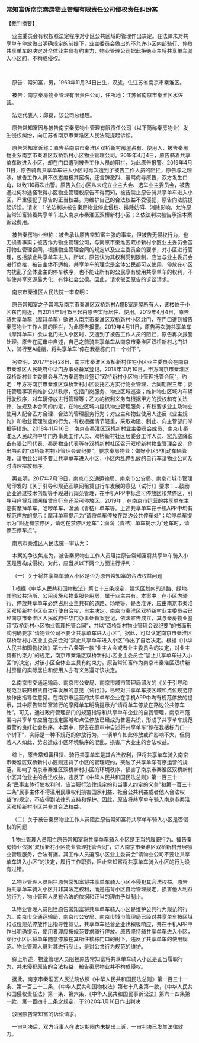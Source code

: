 ### 常知富诉南京秦房物业管理有限责任公司侵权责任纠纷案 
【裁判摘要】

    业主委员会有权按照法定程序对小区公共区域的管理作出决定。在法律未对共享单车停放做出明确规定的前提下，业主委员会做出的不允许小区内部骑行、停放共享单车的决定对全体业主具有约束力，物业管理公司据此拒绝业主将共享单车骑入小区的，不构成侵权。

   

    原告：常知富，男，1963年11月24日出生，汉族，住江苏省南京市秦淮区。

    被告：南京秦房物业管理有限责任公司，住所地：江苏省南京市秦淮区水佐营。

    法定代表人：邱磊，该公司总经理。

    原告常知富因与被告南京秦房物业管理有限责任公司（以下简称秦房物业）发生侵权纠纷，向江苏省南京市秦淮区人民法院提起诉讼。

    原告常知富诉称：原告系南京市秦淮区双桥新村房屋占有、使用人，被告秦房物业系南京市秦淮区双桥新村小区物业管理公司。2019年4月4日，原告骑着共享单车欲进入小区，却在门口遭到被告工作人员的阻拦，为此原告报警。2019年4月11日，原告骑着共享单车进入小区时再次遭到了被告工作人员的阻拦，原告与之理涉，被告工作人员不仅态度极其蛮横，还言辞激烈、谩骂侮辱原告，双方发生口角，以致110再次出警。原告入住小区从未成立业主大会、选举业主委员会，被告通过何种途径取得小区物业管理权原告不得而知，被告禁止原告骑共享单车进入小区，严重侵犯了原告的正当权益。为维护自己的合法权益不受侵犯，原告向法院提起诉讼。请求：1.依法判决被告秦房物业停止侵权、排除妨碍、消除影响，允许原告常知富骑着共享单车进入南京市秦淮区双桥新村小区；2.依法判决被告承担本案诉讼费用。

    被告秦房物业辩称：被告承认原告常知富主张的事实，但被告无侵权行为，也无损害事实；被告作为物业管理公司，与南京市秦淮区双桥新村小区业主委员会签订物业管理合同，根据物业管理合同的规定以及业主委员会的要求，对小区进行管理，包括禁止共享单车进入。所以，原告认为其权利受到限制，应当与业主委员会进行商榷，被告主体不适格。共享单车的理念是全体公民都可以使用，停放在小区内扰乱了全体业主的停车秩序，也不能让所有的公民享有使用共享单车的权利，不能使共享资源最大化，有悖社会公德。因此，请求驳回原告的诉讼请求。

    南京市秦淮区人民法院一审查明：

    原告常知富之子常鸿系南京市秦淮区双桥新村A幢B室房屋所有人，该楼位于小区东门附近，自2014年1月15日起由原告实际居住、使用。2019年4月4日，原告骑共享单车（摩拜单车）欲进入南京市秦淮区双桥新村小区北门，在门口遭到被告秦房物业工作人员的阻拦，为此原告报警。2019年4月11日，原告再次骑共享单车（摩拜单车）欲从北门进入小区时，又遭到了被告工作人员的阻拦，原告再次报警处理。原告在庭审中自述，自己之前骑共享单车从南京市秦淮区双桥新村北门进入，骑行至A幢楼，将共享单车“停在我楼栋门口一个树下”。

    另查明，2017年8月28日，南京市秦淮区双桥新村住宅小区业主委员会在南京市秦淮区人民政府中华门办事处备案登记。2018年10月10日，甲方南京市秦淮区双桥新村业主委员会与乙方秦房物业签订“双桥新村小区物业管理托管合同”，约定：甲方将南京市秦淮区双桥新村小区委托乙方实行物业管理，合同期限三年；委托管理事项有维护公共秩序，包括门岗服务、物业区域巡查；维护物业区域内车辆行驶秩序，对车辆停放进行管理等；乙方的权利义务有根据甲方的授权和有关法律、法规及本合同的约定，在物业区域内提供物业管理服务；有权要求业主及物业使用人配合乙方合理、合法的管理服务行为；对业主和物业使用人违反《业主规约》和物业管理制度的行为，有权根据情节轻重，采取劝阻、制止、向主管部门举报等措施。2018年11月16日，南京市秦淮区双桥新村业主委员会成员、南京市秦淮区人民政府中华门办事处工作人员、双桥新村社区居委会工作人员、宏光空降装备有限公司代表、秦房物业代表等在双桥新村社区召开双桥新村物业管理会议，作出书面的“双桥新村物业管理会议纪要”，要求秦房物业：做好小区非机动车辆管理，请物业公司不要让共享单车进入小区，小区内乱停乱放的自行车请物业公司及时清理摆放有序。

    再查明，2017年7月19日，南京市交通运输局、南京市公安局、南京市城市管理局印发的《关于引导和规范互联网租赁自行车发展的意见（试行）》要求：…鼓励企业通过技术创新等手段进行规范管理，在手机APP中标注可停放区和禁停区，引导用户将互联网租赁自行车还至可停放区。2019年，在南京市运营的共享单车主要有摩拜单车、哈啰单车、滴滴（青桔）单车等。上述共享单车在手机APP中均有规范停放的提示：摩拜单车提示为“请将单车停放在路边公共停车处”；哈啰单车提示为“附近有禁停区，请勿在禁停区还车”；滴滴（青桔）单车提示为“还车时，请停至停车点”。

    南京市秦淮区人民法院一审认为：

    本案的争议焦点为，被告秦房物业工作人员阻拦原告常知富将共享单车骑入小区是否构成侵权。对此，应当从以下两个方面进行评判：

    （一）关于将共享单车骑入小区是否为原告常知富的合法权益问题

    1.根据《中华人民共和国物权法》第七十三条规定，建筑区划内的道路、绿地、其他公共场所、公用设施和物业服务用房，属于业主共有。本案中，在小区内骑行、停放共享单车必然占用业主共有的道路、场地等，是否准许，应由南京市秦淮区双桥新村小区业主行使自治权，自主决定。南京市秦淮区双桥新村业主委员会已经南京市秦淮区人民政府中华门办事处备案登记，依法宣告成立，其与秦房物业签订“双桥新村小区物业管理托管合同”，并以“双桥新村物业管理会议纪要”的书面形式明确要求“请物业公司不要让共享单车进入小区”。据此，可以认定南京市秦淮区双桥新村小区业主委员会对“禁止共享单车进入小区”作出了自治决定。根据《中华人民共和国物权法》第七十八条第一款“业主大会或者业主委员会的决定，对业主具有约束力”的规定，南京市秦淮区双桥新村小区业主委员会“禁止共享单车进入小区”的决定，对该小区全体业主具有约束力。原告常知富作为南京市秦淮区双桥新村房屋的实际居住和使用人亦有义务遵守该决定。

    2.南京市交通运输局、南京市公安局、南京市城市管理局印发的《关于引导和规范互联网租赁自行车发展的意见（试行）》，已经对共享单车按区域和点位规范停放作出指导性意见。在南京市运营的共享单车企业在手机APP中均有规范停放的提示，其中原告常知富骑行的摩拜单车明确提示为“请将单车停放在路边公共停车处”。可见，通过政府管理部门的规范指导和共享单车企业的自我管理，南京市范围内共享单车应当在规定区域和点位停放已经成为普遍共识，形成了共享单车规范运营的良好社会秩序。本案中，原告在庭审中自述将共享单车“停在我楼栋门口一个树下”，实际是一种不规范的停放行为。一辆单车如此停放或许影响不大，但倘若人人如此，势必造成小区环境秩序的混乱，损害广大业主的合法权益。

    综上，原告常知富租赁、骑行共享单车是其合法权利，但将共享单车骑入南京市秦淮区双桥新村小区则违背了小区的管理规约，突破了共享单车有序运营的规范，影响了南京市秦淮区双桥新村小区的环境秩序，损害了南京市秦淮区双桥新村小区其他业主的合法权益，违反了《中华人民共和国民法总则》第一百三十一条“民事主体行使权利时，应当履行法律规定的和当事人约定的义务”和第一百三十二条“民事主体不得滥用民事权利损害国家利益、社会公共利益或者他人合法权益”的规定，不应得到法律的支持和保护。因此，原告将共享单车骑入南京市秦淮区双桥新村小区并非其合法权益。

    （二）关于被告秦房物业工作人员阻拦原告常知富将共享单车骑入小区是否侵权的问题

    1.物业管理人员阻拦原告常知富将共享单车骑入小区是正当的履职行为。被告秦房物业依据“双桥新村小区物业管理托管合同”，进入南京市秦淮区双桥新村开展物业管理服务，合法有据。其工作人员遵照小区业主委员会“请物业公司不要让共享单车进入小区”的决定，履行工作职责，阻止常知富将共享单车骑入小区的行为没有过错。

    2.物业管理人员阻拦原告常知富将共享单车骑入小区不侵犯其合法权益。原告将共享单车骑入小区并非其法定权利，而是违背小区自治管理规定，损害他人利益的行为，物业管理人员有合法的依据和正当的理由予以制止。

    3.物业管理人员阻拦原告常知富将共享单车骑入小区是维护公共行为规范的行为。南京市交通运输局、南京市公安局、南京市城市管理局已经对共享单车按区域和点位规范停放作出指导性意见，共享单车经营企业也积极响应，并在手机APP中作出明确提示，使用者理应按规范要求骑行停放。原告坚持骑共享单车进入小区，穿行小区后将单车随意停放在其所住楼栋门口的树下，违反了共享单车的使用规范。物业管理人员对其进行制止，是对公共行为规范的维护。

    综上所述，物业管理人员阻拦原告常知富将共享单车骑入小区是正当履职行为，并未侵犯原告的合法权益，被告秦房物业并不构成侵权。

    据此，南京市秦淮区人民法院依照《中华人民共和国民法总则》第一百三十一条、第一百三十二条，《中华人民共和国物权法》第七十八条第一款，《中华人民共和国侵权责任法》第一条、第六条，《中华人民共和国民事诉讼法》第六十四条第一款、第一百四十二条之规定，于2020年1月16日作出判决：

    驳回原告常知富的诉讼请求。

    一审判决后，双方当事人在法定期限内未提出上诉，一审判决已发生法律效力。




